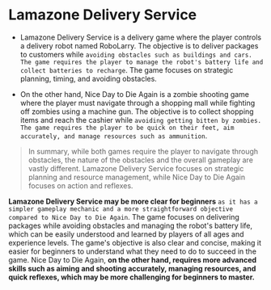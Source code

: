 # Lamazone Delivery Service
 


- Lamazone Delivery Service is a delivery game where the player controls a delivery robot named RoboLarry. The objective is to deliver packages to customers while `avoiding obstacles such as buildings and cars. The game requires the player to manage the robot's battery life and collect batteries to recharge`. The game focuses on strategic planning, timing, and avoiding obstacles.

- On the other hand, Nice Day to Die Again is a zombie shooting game where the player must navigate through a shopping mall while fighting off zombies using a machine gun. The objective is to collect shopping items and reach the cashier while `avoiding getting bitten by zombies. The game requires the player to be quick on their feet, aim accurately, and manage resources such as ammunition`.

> In summary, while both games require the player to navigate through obstacles, the nature of the obstacles and the overall gameplay are vastly different. Lamazone Delivery Service focuses on strategic planning and resource management, while Nice Day to Die Again focuses on action and reflexes.


**Lamazone Delivery Service may be more clear for beginners** `as it has a simpler gameplay mechanic and a more straightforward objective compared to Nice Day to Die Again`. The game focuses on delivering packages while avoiding obstacles and managing the robot's battery life, which can be easily understood and learned by players of all ages and experience levels. The game's objective is also clear and concise, making it easier for beginners to understand what they need to do to succeed in the game. Nice Day to Die Again, **on the other hand, requires more advanced skills such as aiming and shooting accurately, managing resources, and quick reflexes, which may be more challenging for beginners to master.**